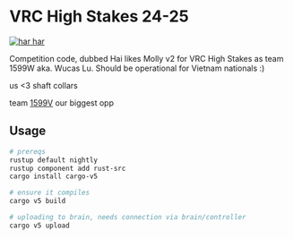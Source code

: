 # VRC High Stakes 24-25

[![har har](https://img.youtube.com/vi/aLZun0gxXII/0.jpg)](https://www.youtube.com/watch?v=aLZun0gxXII)

Competition code, dubbed Hai likes Molly v2 for VRC High Stakes as team 1599W
aka. Wucas Lu. Should be operational for Vietnam nationals :)

us <3 shaft collars

team [1599V](https://github.com/alexngyn/1599V-VRC-HIGH-STAKES) our biggest opp

## Usage

```sh
# prereqs
rustup default nightly
rustup component add rust-src
cargo install cargo-v5

# ensure it compiles
cargo v5 build

# uploading to brain, needs connection via brain/controller
cargo v5 upload
```
